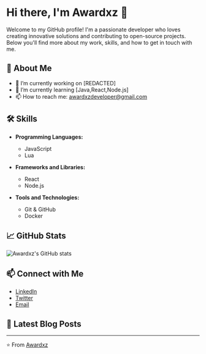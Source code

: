 # Hi there, I'm Awardxz 👋

Welcome to my GitHub profile! I'm a passionate developer who loves creating innovative solutions and contributing to open-source projects. Below you'll find more about my work, skills, and how to get in touch with me.

## 🚀 About Me

- 🔭 I’m currently working on [REDACTED]
- 🌱 I’m currently learning [Java,React,Node.js]
- 📫 How to reach me: [awardxzdeveloper@gmail.com](mailto:awardxzdeveloper@gmail.com)

## 🛠️ Skills

- **Programming Languages:**
  - JavaScript
  - Lua

- **Frameworks and Libraries:**
  - React
  - Node.js

- **Tools and Technologies:**
  - Git & GitHub
  - Docker

## 📈 GitHub Stats

![Awardxz's GitHub stats](https://github-readme-stats.vercel.app/api?username=Awardxz&show_icons=true&theme=radical)

## 📫 Connect with Me

- [LinkedIn](https://www.linkedin.com/in/your-profile)
- [Twitter](https://twitter.com/your-profile)
- [Email](mailto:your-email@example.com)

## 📝 Latest Blog Posts

<!-- BLOG-POST-LIST:START -->
<!-- BLOG-POST-LIST:END -->

---

⭐️ From [Awardxz](https://github.com/Awardxz)

